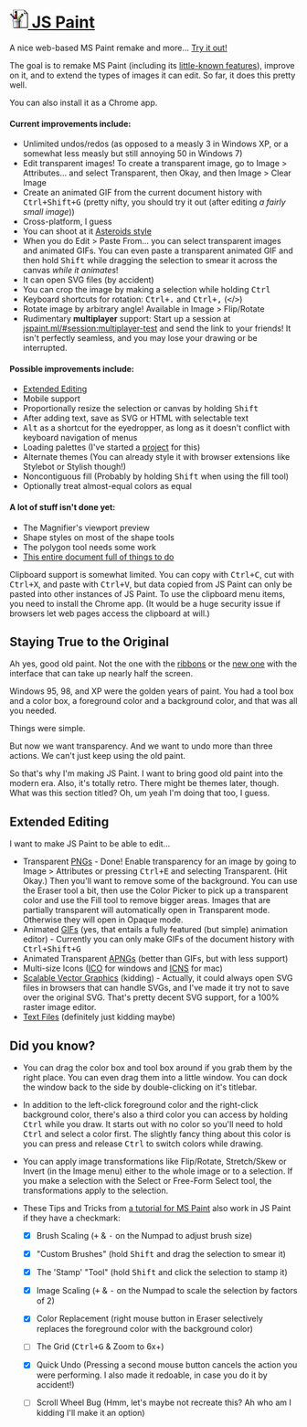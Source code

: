 
# [![](images/icons/32.png) JS Paint](http://1j01.github.io/jspaint/)

A nice web-based MS Paint remake and more...
[Try it out!](http://1j01.github.io/jspaint/)

The goal is to remake MS Paint
(including its [little-known features](#did-you-know)),
improve on it, and to extend the types of images it can edit.
So far, it does this pretty well.

You can also install it as a Chrome app.


#### Current improvements include:

* Unlimited undos/redos (as opposed to a measly 3 in Windows XP,
  or a somewhat less measly but still annoying 50 in Windows 7)
* Edit transparent images! To create a transparent image,
  go to Image > Attributes... and select Transparent,
  then Okay, and then Image > Clear Image
* Create an animated GIF from the current document history with
  <kbd>Ctrl+Shift+G</kbd> (pretty nifty, you should try it out (after editing *a fairly small image*))
* Cross-platform, I guess
* You can shoot at it [Asteroids style](http://kickassapp.com/)
* When you do Edit > Paste From... you can select transparent images and animated GIFs.
  You can even paste a transparent animated GIF and then
  hold <kbd>Shift</kbd> while dragging the selection to
  smear it across the canvas *while it animates*!
* It can open SVG files (by accident)
* You can crop the image by making a selection while holding <kbd>Ctrl</kbd>
* Keyboard shortcuts for rotation: <kbd>Ctrl+.</kbd> and <kbd>Ctrl+,</kbd> (<kbd><</kbd>/<kbd>></kbd>)
* Rotate image by arbitrary angle! Available in Image > Flip/Rotate
* Rudimentary **multiplayer** support:
  Start up a session at
  [jspaint.ml/#session:multiplayer-test](http://1j01.github.io/jspaint/#session:multiplayer-test)
  and send the link to your friends!
  It isn't perfectly seamless, and you may lose your drawing or be interrupted.


#### Possible improvements include:

* [Extended Editing](#extended-editing)
* Mobile support
* Proportionally resize the selection or canvas by holding <kbd>Shift</kbd>
* After adding text, save as SVG or HTML with selectable text
* <kbd>Alt</kbd> as a shortcut for the eyedropper, as long as it doesn't conflict with keyboard navigation of menus
* Loading palettes (I've started a [project](https://github.com/1j01/palette.js/) for this)
* Alternate themes (You can already style it with browser extensions like Stylebot or Stylish though!)
* Noncontiguous fill (Probably by holding <kbd>Shift</kbd> when using the fill tool)
* Optionally treat almost-equal colors as equal


#### A lot of stuff isn't done yet:

* The Magnifier's viewport preview
* Shape styles on most of the shape tools
* The polygon tool needs some work
* [This entire document full of things to do](TODO.md)

Clipboard support is somewhat limited.
You can copy with <kbd>Ctrl+C</kbd>, cut with <kbd>Ctrl+X</kbd>, and paste with <kbd>Ctrl+V</kbd>,
but data copied from JS Paint can only be pasted into other instances of JS Paint.
To use the clipboard menu items, you need to install the Chrome app.
(It would be a huge security issue if browsers let web pages access the clipboard at will.)


## Staying True to the Original

Ah yes, good old paint. Not the one with the
[ribbons](https://www.google.com/search?tbm=isch&q=ms+paint+windows+7+ribbons)
or the [new one](https://www.google.com/search?q=freshpaint&tbm=isch)
with the interface that can take up nearly half the screen.

Windows 95, 98, and XP were the golden years of paint.
You had a tool box and a color box, a foreground color and a background color,
and that was all you needed.

Things were simple.

But now we want transparency.
And we want to undo more than three actions.
We can't just keep using the old paint.

So that's why I'm making JS Paint. I want to bring good old paint into the modern era.
Also, it's totally retro. There might be themes later, though.
What was this section titled? Oh, um yeah I'm doing that too, I guess.


## Extended Editing

I want to make JS Paint to be able to edit...

* Transparent [PNGs][PNG] - Done!
  Enable transparency for an image by going to Image > Attributes or pressing <kbd>Ctrl+E</kbd>
  and selecting Transparent. (Hit Okay.)
  Then you'll want to remove some of the background.
  You can use the Eraser tool a bit, then use the Color Picker to
  pick up a transparent color and use the Fill tool to remove bigger areas.
  Images that are partially transparent will automatically open in Transparent mode.
  Otherwise they will open in Opaque mode.
* Animated [GIFs][GIF]
  (yes, that entails a fully featured (but simple) animation editor) -
  Currently you can only make GIFs of the document history with <kbd>Ctrl+Shift+G</kbd>
* Animated Transparent [APNGs][APNG]
  (better than GIFs, but with less support)
* Multi-size Icons ([ICO][ICO] for windows and [ICNS][ICNS] for mac)
* [Scalable Vector Graphics][SVG] (kidding) -
  Actually, it could always open SVG files in browsers that can handle SVGs,
  and I've made it try not to save over the original SVG.
  That's pretty decent SVG support, for a 100% raster image editor.
* [Text Files][TXT] (definitely just kidding maybe)

[PNG]: http://en.wikipedia.org/wiki/Portable_Network_Graphics "Microsoft Icon Image format"
[GIF]: http://en.wikipedia.org/wiki/Graphics_Interchange_Format "Graphics Interchange Format"
[APNG]: http://en.wikipedia.org/wiki/APNG "Animated Portable Network Graphics"
[ICO]: http://en.wikipedia.org/wiki/ICO_(file_format) "Microsoft Icon Image format"
[ICNS]: http://en.wikipedia.org/wiki/Apple_Icon_Image_format "Apple Icon Image format"
[SVG]: http://en.wikipedia.org/wiki/Scalable_Vector_Graphics "Scalable Vector Graphics"
[TXT]: http://en.wikipedia.org/wiki/Text_file "Text file"


## Did you know?

* You can drag the color box and tool box around if you grab them by the right place.
  You can even drag them into a little window.
  You can dock the window back to the side by double-clicking on it's titlebar.

* In addition to the left-click foreground color and the right-click background color,
  there's also a third color you can access by holding <kbd>Ctrl</kbd> while you draw.
  It starts out with no color so you'll need to hold <kbd>Ctrl</kbd> and select a color first.
  The slightly fancy thing about this color is you can
  press and release <kbd>Ctrl</kbd> to switch colors while drawing.

* You can apply image transformations like Flip/Rotate, Stretch/Skew or Invert (in the Image menu) either to the whole image or to a selection. If you make a selection with the Select or Free-Form Select tool, the transformations apply to the selection.

* These Tips and Tricks from [a tutorial for MS Paint](http://www.albinoblacksheep.com/tutorial/mspaint)
  also work in JS Paint if they have a checkmark:

	* [x] Brush Scaling (<kbd>+</kbd> & <kbd>-</kbd> on the Numpad to adjust brush size)
	* [x] "Custom Brushes" (hold <kbd>Shift</kbd> and drag the selection to smear it)
	* [x] The 'Stamp' "Tool" (hold <kbd>Shift</kbd> and click the selection to stamp it)
	* [x] Image Scaling (<kbd>+</kbd> & <kbd>-</kbd> on the Numpad to scale the selection by factors of 2)
	* [x] Color Replacement (right mouse button in Eraser selectively replaces the foreground color with the background color)
	* [ ] The Grid (<kbd>Ctrl+G</kbd> & Zoom to 6x+)
	* [x] Quick Undo (Pressing a second mouse button cancels the action you were performing. I also made it redoable, in case you do it by accident!)
	* [ ] Scroll Wheel Bug (Hmm, let's maybe not recreate this? Ah who am I kidding I'll make it an option)

